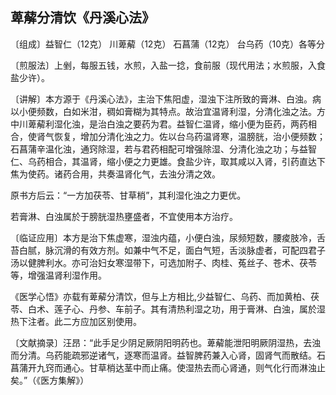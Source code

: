 ## 萆薢分清饮《丹溪心法》

〔组成〕益智仁（12克） 川萆薢（12克） 石菖蒲（12克） 台乌药（10克）各等分

〔煎服法〕上剉，每服五钱，水煎，入盐一捻，食前服（现代用法；水煎服，入食盐少许）。

〔讲解〕本方源于《丹溪心法》，主治下焦阳虚，湿浊下注所致的膏淋、白浊。病以小便频数，白如米泔，稠如膏糊为其特点。故治宜温肾利湿，分清化浊之法。方中川萆薢利湿化浊，是治白浊之要药为君。益智仁温肾，缩小便为臣药，两药相合，使肾气恢复，增加分清化浊之力。佐以台乌药温肾寒，温膀胱，治小便频数；石菖蒲辛温化浊，通窍除湿，若与君药相配可增强除湿、分清化浊之功；与益智仁、乌药相合，其温肾，缩小便之力更雄。食盐少许，取其咸以入肾，引药直达下焦为使药。诸药合用，共奏温肾化气，去浊分清之效。

原书方后云：“一方加茯苓、甘草梢”，其利湿化浊之力更优。

若膏淋、白浊属於于膀胱湿热壅盛者，不宜使用本方治疗。

〔临证应用〕本方是治下焦虚寒，湿浊内蕴，小便白浊，尿频短数，腰痠肢冷，舌苔白腻，脉沉滑的有效方剂。如兼中气不足，面白气短，舌淡脉虚者，可配四君子汤以健脾利水。亦可治妇女寒湿带下，可选加附子、肉桂、菟丝子、苍术、茯苓等，增强温肾利湿作用。

《医学心悟》亦载有萆薢分清饮，但与上方相比,少益智仁、乌药、而加黄柏、茯苓、白术、莲子心、丹参、车前子。其有清热利湿之功，用于膏淋、白浊，属於湿热下注者。此二方应加区别使用。

〔文献摘录〕汪昂：“此手足少阴足厥阴阳明药也。萆薢能泄阳明厥阴湿热，去浊而分清。乌药能疏邪逆诸气，逐寒而温肾。益智脾药兼入心肾，固肾气而散结。石菖蒲开九窍而通心。甘草梢达茎中而止痛。使湿热去而心肾通，则气化行而淋浊止矣。”（《医方集解》）
